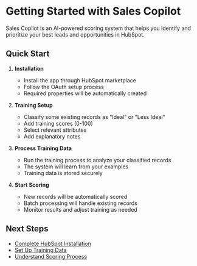 # Getting Started with Sales Copilot

Sales Copilot is an AI-powered scoring system that helps you identify and prioritize your best leads and opportunities in HubSpot.

## Quick Start

1. **Installation**
   - Install the app through HubSpot marketplace
   - Follow the OAuth setup process
   - Required properties will be automatically created

2. **Training Setup**
   - Classify some existing records as "Ideal" or "Less Ideal"
   - Add training scores (0-100)
   - Select relevant attributes
   - Add explanatory notes

3. **Process Training Data**
   - Run the training process to analyze your classified records
   - The system will learn from your examples
   - Training data is stored securely

4. **Start Scoring**
   - New records will be automatically scored
   - Batch processing will handle existing records
   - Monitor results and adjust training as needed

## Next Steps

- [Complete HubSpot Installation](hubspot/installation.md)
- [Set Up Training Data](hubspot/training.md)
- [Understand Scoring Process](hubspot/scoring.md) 